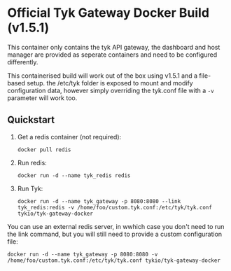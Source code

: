 Official Tyk Gateway Docker Build (v1.5.1)
==========================================

This container only contains the tyk API gateway, the dashboard and host manager are provided as seperate containers and need to be configured differently.

This containerised build will work out of the box using v1.5.1 and a file-based setup. the /etc/tyk folder 
is exposed to mount and modify configuration data, however simply overriding the tyk.conf file with a `-v` parameter will work too.

Quickstart
----------

1. Get a redis container (not required): 

	`docker pull redis`

2. Run redis:
	
	`docker run -d --name tyk_redis redis`

3. Run Tyk:

	`docker run -d --name tyk_gateway -p 8080:8080 --link tyk_redis:redis -v /home/foo/custom.tyk.conf:/etc/tyk/tyk.conf tykio/tyk-gateway-docker`

You can use an external redis server, in wwhich case you don't need to run the link command, but you will still need to provide a custom configuration file:

	docker run -d --name tyk_gateway -p 8080:8080 -v /home/foo/custom.tyk.conf:/etc/tyk/tyk.conf tykio/tyk-gateway-docker